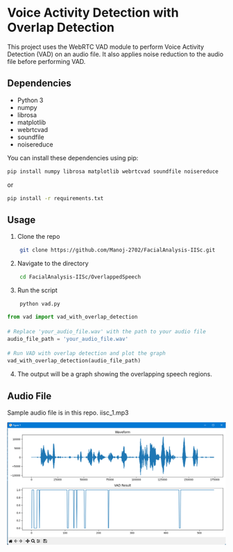# Voice Activity Detection with Overlap Detection

This project uses the WebRTC VAD module to perform Voice Activity Detection (VAD) on an audio file. It also applies noise reduction to the audio file before performing VAD.

## Dependencies

- Python 3
- numpy
- librosa
- matplotlib
- webrtcvad
- soundfile
- noisereduce

You can install these dependencies using pip:

```bash
pip install numpy librosa matplotlib webrtcvad soundfile noisereduce
```

or

```bash
pip install -r requirements.txt
```

## Usage

1. Clone the repo

```bash
    git clone https://github.com/Manoj-2702/FacialAnalysis-IISc.git
```

2. Navigate to the directory

```bash
    cd FacialAnalysis-IISc/OverlappedSpeech
```

3. Run the script

```
    python vad.py
```

```python
from vad import vad_with_overlap_detection

# Replace 'your_audio_file.wav' with the path to your audio file
audio_file_path = 'your_audio_file.wav'

# Run VAD with overlap detection and plot the graph
vad_with_overlap_detection(audio_file_path)

```

4. The output will be a graph showing the overlapping speech regions.

## Audio File

Sample audio file is in this repo. iisc_1.mp3

![Alt Graph](https://github.com/Manoj-2702/FacialAnalysis-IISc/blob/main/OverlappedSpeech/Overlapped_Speech_Graph.png)
